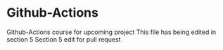 # Github-Actions
Github-Actions course for upcoming project
This file has being edited in section 5
Section 5 edit for pull request
